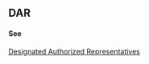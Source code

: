 ## DAR

<h4>See</h4><p><a href="designated-authorized-representative">Designated Authorized Representatives</a></p>

